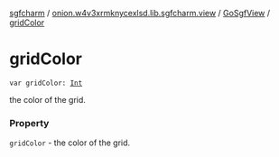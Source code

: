 [sgfcharm](../../index.md) / [onion.w4v3xrmknycexlsd.lib.sgfcharm.view](../index.md) / [GoSgfView](index.md) / [gridColor](./grid-color.md)

# gridColor

`var gridColor: `[`Int`](https://kotlinlang.org/api/latest/jvm/stdlib/kotlin/-int/index.html)

the color of the grid.

### Property

`gridColor` - the color of the grid.